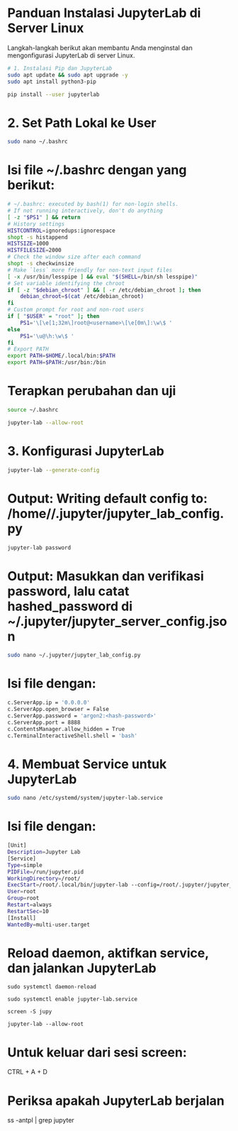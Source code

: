 # Panduan Instalasi JupyterLab di Server Linux

Langkah-langkah berikut akan membantu Anda menginstal dan mengonfigurasi JupyterLab di server Linux.

```bash
# 1. Instalasi Pip dan JupyterLab
sudo apt update && sudo apt upgrade -y
sudo apt install python3-pip
```
```bash
pip install --user jupyterlab
```
# 2. Set Path Lokal ke User
```bash
sudo nano ~/.bashrc
```
# Isi file ~/.bashrc dengan yang berikut:
```bash
# ~/.bashrc: executed by bash(1) for non-login shells.
# If not running interactively, don't do anything
[ -z "$PS1" ] && return
# History settings
HISTCONTROL=ignoredups:ignorespace
shopt -s histappend
HISTSIZE=1000
HISTFILESIZE=2000
# Check the window size after each command
shopt -s checkwinsize
# Make `less` more friendly for non-text input files
[ -x /usr/bin/lesspipe ] && eval "$(SHELL=/bin/sh lesspipe)"
# Set variable identifying the chroot
if [ -z "$debian_chroot" ] && [ -r /etc/debian_chroot ]; then
    debian_chroot=$(cat /etc/debian_chroot)
fi
# Custom prompt for root and non-root users
if [ "$USER" = "root" ]; then
    PS1='\[\e[1;32m\]root@<username>\[\e[0m\]:\w\$ '
else
    PS1='\u@\h:\w\$ '
fi
# Export PATH
export PATH=$HOME/.local/bin:$PATH
export PATH=$PATH:/usr/bin:/bin
```
# Terapkan perubahan dan uji
```bash
source ~/.bashrc
```
```bash
jupyter-lab --allow-root
```
# 3. Konfigurasi JupyterLab
```bash
jupyter-lab --generate-config
```
# Output: Writing default config to: /home/<user>/.jupyter/jupyter_lab_config.py
```bash
jupyter-lab password
```
# Output: Masukkan dan verifikasi password, lalu catat hashed_password di ~/.jupyter/jupyter_server_config.json
```bash
sudo nano ~/.jupyter/jupyter_lab_config.py
```
# Isi file dengan:
```bash
c.ServerApp.ip = '0.0.0.0'
c.ServerApp.open_browser = False
c.ServerApp.password = 'argon2:<hash-password>'
c.ServerApp.port = 8888
c.ContentsManager.allow_hidden = True
c.TerminalInteractiveShell.shell = 'bash'
```
# 4. Membuat Service untuk JupyterLab
```bash
sudo nano /etc/systemd/system/jupyter-lab.service
```
# Isi file dengan:
```bash
[Unit]
Description=Jupyter Lab
[Service]
Type=simple
PIDFile=/run/jupyter.pid
WorkingDirectory=/root/
ExecStart=/root/.local/bin/jupyter-lab --config=/root/.jupyter/jupyter_lab_config.py --allow-root
User=root
Group=root
Restart=always
RestartSec=10
[Install]
WantedBy=multi-user.target
```
# Reload daemon, aktifkan service, dan jalankan JupyterLab
```
sudo systemctl daemon-reload
```
```
sudo systemctl enable jupyter-lab.service
```
```
screen -S jupy
```
```
jupyter-lab --allow-root
```
# Untuk keluar dari sesi screen:
CTRL + A + D

# Periksa apakah JupyterLab berjalan
ss -antpl | grep jupyter
